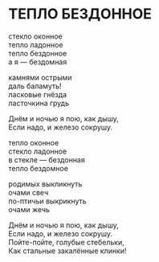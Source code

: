 # ТЕПЛО БЕЗДОННОЕ

стекло оконное\
тепло ладонное\
тепло бездонное\
а я — бездомная

камнями острыми\
даль баламуть!\
ласковые гнёзда\
ласточкина грудь

Днём и ночью я пою, как дышу,\
Если надо, и железо сокрушу.

тепло оконное\
стекло ладонное\
в стекле — бездонная\
тепло бездомное

родимых выкликнуть\
очами свеч\
по-птичьи выкрикнуть\
очами жечь

Днём и ночью я пою, как дышу,\
Если надо, и железо сокрушу.\
Пойте-пойте, голубые стебельки,\
Как стальные закалённые клинки!
